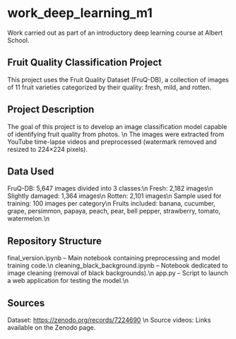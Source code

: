 # work_deep_learning_m1
Work carried out as part of an introductory deep learning course at Albert School.

## Fruit Quality Classification Project
This project uses the Fruit Quality Dataset (FruQ-DB), a collection of images of 11 fruit varieties categorized by their quality: fresh, mild, and rotten.

## Project Description
The goal of this project is to develop an image classification model capable of identifying fruit quality from photos. \n
The images were extracted from YouTube time-lapse videos and preprocessed (watermark removed and resized to 224×224 pixels).

## Data Used
FruQ-DB: 5,647 images divided into 3 classes:\n
Fresh: 2,182 images\n
Slightly damaged: 1,364 images\n
Rotten: 2,101 images\n
Sample used for training: 100 images per category\n
Fruits included: banana, cucumber, grape, persimmon, papaya, peach, pear, bell pepper, strawberry, tomato, watermelon.\n

## Repository Structure
final_version.ipynb – Main notebook containing preprocessing and model training code.\n
cleaning_black_background.ipynb – Notebook dedicated to image cleaning (removal of black backgrounds).\n
app.py – Script to launch a web application for testing the model.\n

## Sources
Dataset: https://zenodo.org/records/7224690 \n
Source videos: Links available on the Zenodo page.
